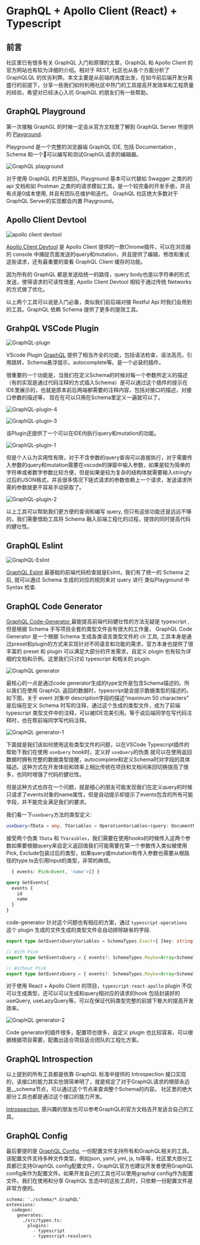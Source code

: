 # GraphQL + Apollo Client (React) + Typescript

## 前言

社区里已有很多有关 GraphQL 入门和原理的文章，GraphQL 和 Apollo Client 的官方网站也有较为详细的介绍。相对于 REST, 社区也从各个方面分析了 GraphQLQL 的优劣利弊。本文主要是从前端的角度出发，在如今前后端开发分离盛行的前提下，分享一些我们如何利用社区中热门的工具提高开发效率和工程质量的经验，希望对已经决心入坑 GraphQL 的朋友们有一些帮助。

## GraphQL Playground

第一次接触 GraphGL 的时候一定会从官方文档里了解到 GraphQL Server 所提供的 [Playground](https://github.com/GraphQL/GraphQL-playground). 

Playground 是一个完整的浏览器端 GraphQL IDE, 包括 Documentation , Schema 和一个可以编写和测试GraphGL请求的编辑器。

![GraphQL playground](img/GraphQL-playground.png "Playground")

对于使用 GraphQL 的开发团队, Playground 基本可以代替如 Swagger 之类的的 api 文档和如 Postman 之类的的请求模拟工具。是一个较完备的开发手册，并且有点是0成本使用, 并且有团队在维护和迭代。 GraphQL 社区绝大多数对于GraphQL Server的实现都会内置 Playground。


## Apollo Client Devtool

![apollo client devtool](/img/devtool.jpg "apollo client devtool")

[Apollo Client Devtool](https://chrome.google.com/webstore/detail/apollo-client-devtools/jdkknkkbebbapilgoeccciglkfbmbnfm) 是 Apollo Client 提供的一款Chrome插件，可以在浏览器的 console 中捕捉页面发送的query和mutation，并且提供了编辑，修改和重试这些请求，还有最重要的查看 GraphQL Client 缓存的功能。

因为所有的 GraphQL 都是发送给统一的路径，query body也是以字符串的形式发送，使得请求的可读性很差, Apollo Client Devtool 相较于通过传统 Networks 的方式做了优化。

以上两个工具可以说是入门必备，类似我们前后端对接 Restful Api 时我们会用到的工具。GraphQL 依赖 Schema 提供了更多的提效工具。

## GrahpQL VSCode Plugin

![GraphQL-plugn](img/plugin.gif "GraphQL plugin")

VScode Plugin [GraphQL](https://marketplace.visualstudio.com/items?itemName=GraphQL.vscode-GraphQL) 提供了相当齐全的功能，包括语法检查，语法高亮，引用跳转，Schema悬浮提示，autocomplete等。是一个必装的插件。

很重要的一个功能是，当我们在定义Schema的时候对每一个参数所定义的描述（有的实现是通过代码注释的方式插入Schema）是可以通过这个插件的提示在IDE里展示的，也就是原本前后两端都需要的注释内容，包括对接口的描述，对接口参数的描述等， 现在在可以只用在Schema里定义一遍就可以了。

![GraphQL-plugin-4](img/plugin_4.png "GraphQL plugin")

![GraphQL-plugin-3](img/plugin_3.png "GraphQL plugin")

该Plugin还提供了一个可以在IDE内执行query和mutation的功能。

![GraphQL-plugin-1](img/plugin_1.png "GraphQL plugin")

但是个人认为实用性有限，对于不含参数的query查询可以直接执行，对于需要传入参数的query和mutation需要在vscode的弹窗中输入参数，如果是较为简单的字符串或者数字参数比较方便，但是如果是较为复杂的结构体就需要输入stringfy过后的JSON格式，并且很多情况下链式请求的参数依赖上一个请求，发送请求所需的参数就更不容易手动获取了。

![GraphQL-plugin-2](img/plugin_2.png "GraphQL plugin")

以上工具可以帮助我们更方便的查询和编写 query, 但只有这些功能还是远远不够的，我们需要借助工具将 Schema 融入前端工程化的过程，提效的同时提高代码的健壮性。

## GraphQL Eslint

![GraphQL-Eslint](img/Eslint.gif "GraphQL Eslint")

[GraphQL Eslint](https://github.com/dotansimha/GraphQL-Eslint) 最基础的前端代码检查就是Eslint，我们有了统一的 Schema 之后, 就可以通过 Schema 生成的对应的规则来对 query 进行 类似Playground 中 Syntax 检查. 

## GraphQL Code Generator 

[GraphQL Code-Generator ](https://www.GraphQL-code-generator.com/) 最能提高前端代码健壮性的方法无疑是 typescript , 但是根据 Schema 手写项目全套的类型文件会有很大的工作量， GraphQL Code Generator 是一个根据 Schema 生成各类语言类型文件的 cli 工具, 工具本身是通过preset和plugin的方式来实现针对不同语言和功能的需求，官方本身也提供了很丰富的 preset 和 plugin 可以满足大部分的开发需求，自定义  plugin 也有较为详细的文档和示例。这里我们只讨论 typescript 和相关的 plugin.

![GraphQL generator](img/generator.png "generator")

最核心的一点是通过code generator生成的type文件是包含Schema描述的。所以我们在使用 GraphQL 返回的数据时，typescript是会提示数据类型的描述的。如下图，关于 event 对象中 description字段的描述“maximum 50 characters” 是后端在定义 Schema 时写的注释，通过这个生成的类型文件，成为了前端typescript 类型文件中的注释，可以被IDE完美引用。等于说后端同学在写代码注释时，也在帮前端同学写代码注释。

![GraphQL generator-1](img/generator-1.png "generator-1")

下面就是我们该如何使用这些类型文件的问题，以在VSCode Typescript插件的帮助下我们在使用 `useQuery` hook时，定义好 `useQuery`的伪类 就可以在使用返回数据时拥有完整的数据类型提醒，autocomplete和定义Schema时对字段的具体描述。这种方式在开发体验和效率上相比传统在项目和文档间来回切换提高了很多，也同时增强了代码的健壮性。

但是这种方式也存在一个问题，就是细心的朋友可能发现我们在定义query的时候只请求了events对象的name属性，但是自动提示却提示了events包含的所有可能字段，并不能完全满足我们的要求。

我们看一下`useQuery`方法的类型定义:

```ts
useQuery<TData = any, TVariables = OperationVariables>(query: DocumentNode | TypedDocumentNode<TData, TVariables>, options?: QueryHookOptions<TData, TVariables>): QueryResult<TData, TVariables>;
```

接受两个伪类 `TData` 和 `TVaraibles`，我们需要在使用hooks的时候传入这两个参数如果要根据query来自定义返回值我们可能需要在第一个参数传入类似被使用Pick, Exclude包装过后的类型，如果query或mutation有传入参数也需要从根路径的type.ts去引用Input的类型，非常的麻烦。

```ts
  { events: Pick<Event, 'name'>[] }
```


```GraphQL
query GetEvents{
  events {
    id
    name
  }
}
```

code-generator 针对这个问题也有相应的方案，通过 `typescript-operations` 这个 plugin 生成的文件生成的类型文件会自动排除缺省的字段.

```ts
export type GetEventsQueryVariables = SchemaTypes.Exact<{ [key: string]: never; }>;

// With Pick 
export type GetEventsQuery = { events?: SchemaTypes.Maybe<Array<SchemaTypes.Maybe<Pick<SchemaTypes.Event, 'id' | 'name'>>>> };

// Without Pick
export type GetEventsQuery = { events?: SchemaTypes.Maybe<Array<SchemaTypes.Maybe<{ id: string, name?: SchemaTypes.Maybe<string> }>>> };

```

对于使用 React + Apollo Client 的项目，`typescript-react-apollo` plugin 不仅可以生成类型，还可以可以生成和query相对应的请求的hook 包括封装好的useQuery, useLazyQuery等，可以在保证代码类型完整的前提下极大的提高开发效率。

![GraphQL generator-2](img/generator-2.png "generator-2")

Code generator的插件很多，配置项也很多，自定义 plugin 也比较容易，可以根据根据项目需要，配置出适合项目适合团队的工程化方案。

## GraphQL Introspection 

以上提到的所有工具都是依靠 GraphQL 标准中提供的 Introspection 接口实现的，该接口的能力其实也很简单明了，就是规定了对于GraphQL请求的根部永远是__schema节点，可以通过这个节点来查询整个Schema的内容。 社区里的绝大部分工具也都是通过这个接口的能力开发。

[Introspection](https://GraphQL.org/learn/introspection/), 感兴趣的朋友也可以参考GraphQL的官方文档去开发适合自己的工具。

## GraphQL Config

最后要提的是 [GraphQL Config](https://GraphQL-config.com/introduction), 一份配置文件支持所有和GraphQL相关的工具。该配置文件支持多种文件类型，例如json, yaml, yml, js, ts等等，社区里大部分工具都已支持GraphQL config配置文件，GraphQL官方也建议开发者使用GraphQL config来作为配置文件。如果开发自己的工具也可以使用graphql config作为配置文件。我们在使用和分享 GraphQL 生态中的这些工具时，只依赖一份配置文件是非常方便的。

```
schema: './schema/*.GraphQL'
extensions:
  codegen:
    generates:
      ./src/types.ts:
        plugins:
          - typescript
          - typescript-resolvers
```